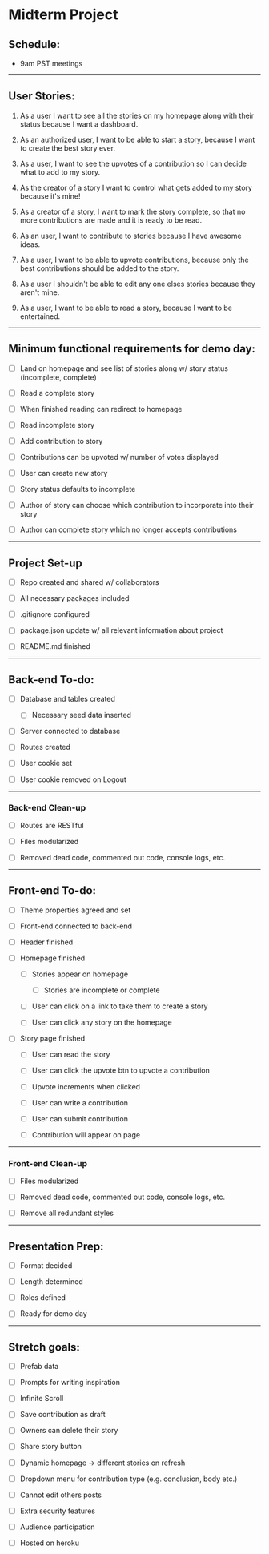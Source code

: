 # Midterm Project

## Schedule: 

* 9am PST meetings

------------------

## User Stories: 

1. As a user I want to see all the stories on my homepage along with their status because I want a dashboard.

1. As an authorized user, I want to be able to start a story, because I want to create the best story ever.

1. As a user, I want to see the upvotes of a contribution so I can decide what to add to my story.

1. As the creator of a story I want to control what gets added to my story because it's mine!

1. As a creator of a story, I want to mark the story complete, so that no more contributions are made and it is ready to be read.

1. As an user, I want to contribute to stories because I have awesome ideas.

1. As a user, I want to be able to upvote contributions, because only the best contributions should be added to the story.

1. As a user I shouldn't be able to edit any one elses stories because they aren't mine.

1. As a user, I want to be able to read a story, because I want to be entertained.

------------------

## Minimum functional requirements for demo day:

* [ ] Land on homepage and see list of stories along w/ story status (incomplete, complete)

* [ ] Read a complete story

* [ ] When finished reading can redirect to homepage

* [ ] Read incomplete story

* [ ] Add contribution to story

* [ ] Contributions can be upvoted w/ number of votes displayed

* [ ] User can create new story

* [ ] Story status defaults to incomplete

* [ ] Author of story can choose which contribution to incorporate into their story

* [ ] Author can complete story which no longer accepts contributions

------------------

## Project Set-up

* [ ] Repo created and shared w/ collaborators

* [ ] All necessary packages included

* [ ] .gitignore configured

* [ ] package.json update w/ all relevant information about project

* [ ] README.md finished

------------------

## Back-end To-do:

* [ ] Database and tables created
  
  * [ ] Necessary seed data inserted

* [ ] Server connected to database

* [ ] Routes created

* [ ] User cookie set

* [ ] User cookie removed on Logout

------------------

### Back-end Clean-up

* [ ] Routes are RESTful

* [ ] Files modularized

* [ ] Removed dead code, commented out code, console logs, etc.

------------------

## Front-end To-do:

* [ ] Theme properties agreed and set

* [ ] Front-end connected to back-end

* [ ] Header finished

* [ ] Homepage finished

  * [ ] Stories appear on homepage

    * [ ] Stories are incomplete or complete

  * [ ] User can click on a link to take them to create a story

  * [ ] User can click any story on the homepage

* [ ] Story page finished

  * [ ] User can read the story

  * [ ] User can click the upvote btn to upvote a contribution

  * [ ] Upvote increments when clicked

  * [ ] User can write a contribution

  * [ ] User can submit contribution

  * [ ] Contribution will appear on page

------------------

### Front-end Clean-up

* [ ] Files modularized

* [ ] Removed dead code, commented out code, console logs, etc.

* [ ] Remove all redundant styles

------------------

## Presentation Prep:

* [ ] Format decided

* [ ] Length determined

* [ ] Roles defined

* [ ] Ready for demo day

------------------

## Stretch goals:

* [ ] Prefab data

* [ ] Prompts for writing inspiration

* [ ] Infinite Scroll

* [ ] Save contribution as draft

* [ ] Owners can delete their story

* [ ] Share story button

* [ ] Dynamic homepage -> different stories on refresh

* [ ] Dropdown menu for contribution type (e.g. conclusion, body etc.)

* [ ] Cannot edit others posts

* [ ] Extra security features

* [ ] Audience participation

* [ ] Hosted on heroku
